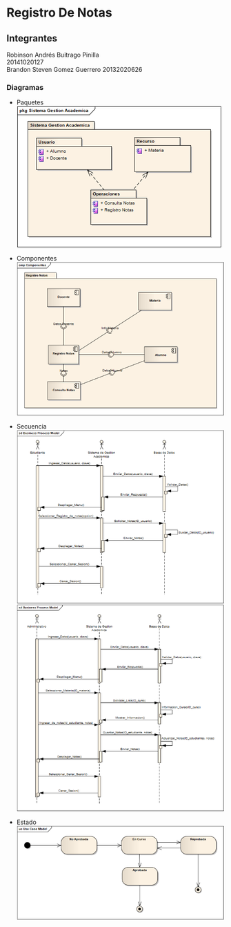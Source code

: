 # Registro De Notas
## Integrantes  
Robinson Andrés Buitrago Pinilla  
20141020127  
Brandon Steven Gomez Guerrero
20132020626  



### Diagramas  
- Paquetes  
![paquetes](Paquetes.png)  

- Componentes  
![componentes](Componentes.png)  

- Secuencia  
![secuencia](Diagrama%20Secuencia%20Estudiante.bmp)  
![secuencia2](Diagrama%20Secuencia%20Administrativos.bmp)  

- Estado  
![estado](Estados.bmp)






